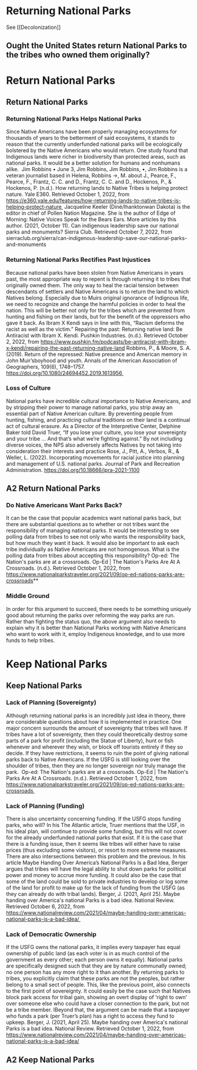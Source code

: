 # Returning National Parks
See [[Decolonization]]
## Ought the United States return National Parks to the tribes who owned them originally?


# Return National Parks

## Return National Parks

### Returning National Parks Helps National Parks
Since Native Americans have been properly managing ecosystems for thousands of years to the betterment of said ecosystems, it stands to reason that the currently underfunded national parks will be ecologically bolstered by the Native Americans who would return. One study found that Indigenous lands were richer in biodiversity than protected areas, such as national parks. It would be a better solution for humans and nonhumans alike. 
	Jim Robbins • June 3, Jim Robbins, Jim Robbins, •, Jim Robbins is a veteran journalist based in Helena, Robbins →, M. about J., Pearce, F., Pearce, F., Frantz, C. C. and D., Frantz, C. C. and D., Hockenos, P., & Hockenos, P. (n.d.). How returning lands to Native Tribes is helping protect nature. Yale E360. Retrieved October 1, 2022, from https://e360.yale.edu/features/how-returning-lands-to-native-tribes-is-helping-protect-nature 
	Jacqueline Keeler (Diné/Ihanktonwan Dakota) is the editor in chief of Pollen Nation Magazine. She is the author of Edge of Morning: Native Voices Speak for the Bears Ears. More articles by this author. (2021, October 11). Can indigenous leadership save our national parks and monuments? Sierra Club. Retrieved October 7, 2022, from sierraclub.org/sierra/can-indigenous-leadership-save-our-national-parks-and-monuments 

### Returning National Parks Rectifies Past Injustices
Because national parks have been stolen from Native Americans in years past, the most appropriate way to repent is through returning it to tribes that originally owned them. The only way to heal the racial tension between descendants of settlers and Native Americans is to return the land to which Natives belong. Especially due to Muirs original ignorance of Indignous life, we need to recognize and change the harmful policies in order to heal the nation. This will be better not only for the tribes which are prevented from hunting and fishing on their lands, but for the benefit of the oppressors who gave it back. As Ibram X Kendi says in line with this, “Racism deforms the racist as well as the victim.”
	Repairing the past: Returning native land: Be Antiracist with Ibram X. Kendi. Pushkin Industries. (n.d.). Retrieved October 2, 2022, from https://www.pushkin.fm/podcasts/be-antiracist-with-ibram-x-kendi/repairing-the-past-returning-native-land Robbins, P., & Moore, S. A. (2019). Return of the repressed: Native presence and American memory in John Muir’sboyhood and youth. Annals of the American Association of Geographers, 109(6), 1748–1757. https://doi.org/10.1080/24694452.2019.1613956 

### Loss of Culture
National parks have incredible cultural importance to Native Americans, and by stripping their power to manage national parks, you strip away an essential part of Native American culture. By preventing people from hunting, fishing, and practicing cultural traditions on their land is a continual act of cultural erasure. As a Director of the Interpretive Center, Delphine Baker told David Truer, “If you lose your culture, you lose your sovereignty and your tribe … And that’s what we’re fighting against.” By not including diverse voices, the NPS also adversely affects Natives by not taking into consideration their interests and practice
	Rose, J., Pitt, A., Verbos, R., & Weller, L. (2022). Incorporating movements for racial justice into planning and management of U.S. national parks. Journal of Park and Recreation Administration. https://doi.org/10.18666/jpra-2021-1100

## A2 Return National Parks

### Do Native Americans Want Parks Back?
It can be the case that popular academics want national parks back, but there are substantial questions as to whether or not tribes want the responsibility of managing national parks. It would be interesting to see polling data from tribes to see not only who wants the responsibility back, but how much they want it back. It would also be important to ask each tribe individually as Native Americans are not homogenous. What is the polling data from tribes about accepting this responsibility?
	Op-ed: The Nation's parks are at a crossroads. Op-Ed | The Nation's Parks Are At A Crossroads. (n.d.). Retrieved October 1, 2022, from https://www.nationalparkstraveler.org/2021/09/op-ed-nations-parks-are-crossroads**

### Middle Ground
In order for this argument to succeed, there needs to be something uniquely good about returning the parks over reforming the way parks are run. Rather than fighting the status quo, the above argument also needs to explain why it is better than National Parks working with Native Americans who want to work with it, employ Indigenous knowledge, and to use more funds to help tribes. 

# Keep National Parks

## Keep National Parks

### Lack of Planning (Sovereignty)
Although returning national parks is an incredibly just idea in theory, there are considerable questions about how it is implemented in practice. One major concern surrounds the amount of sovereignty that tribes will have. If tribes have a lot of sovereignty, then they could theoretically destroy some parts of a park for profit (including the Statue of Liberty), hunt or fish whenever and wherever they wish, or block off tourists entirely if they so decide. If they have restrictions, it seems to ruin the point of giving national parks back to Native Americans. If the USFG is still looking over the shoulder of tribes, then they are no longer sovereign nor truly manage the park. 
	Op-ed: The Nation's parks are at a crossroads. Op-Ed | The Nation's Parks Are At A Crossroads. (n.d.). Retrieved October 1, 2022, from https://www.nationalparkstraveler.org/2021/09/op-ed-nations-parks-are-crossroads 

### Lack of Planning (Funding)
There is also uncertainty concerning funding. If the USFG stops funding parks, who will? In his The Atlantic article, Truer mentions that the USF, in his ideal plan, will continue to provide some funding, but this will not cover for the already underfunded national parks that exist. If it is the case that there is a funding issue, then it seems like tribes will either have to raise prices (thus excluding some visitors), or resort to more extreme measures. There are also intersections between this problem and the previous. In his article Maybe Handing Over America’s National Parks Is a Bad Idea, Berger argues that tribes will have the legal ability to shut down parks for political power and money to accrue more funding. It could also be the case that some of the land could be sold to private industries to develop or log some of the land for profit to make up for the lack of funding from the USFG (as they can already do with tribal lands).
	Berger, J. (2021, April 25). Maybe handing over America's national Parks is a bad idea. National Review. Retrieved October 6, 2022, from https://www.nationalreview.com/2021/04/maybe-handing-over-americas-national-parks-is-a-bad-idea/ 

### Lack of Democratic Ownership
If the USFG owns the national parks, it implies every taxpayer has equal ownership of public land (as each voter is in as much control of the government as every other; each person owns it equally). National parks are specifically designed such that they are by nature communally owned; no one person has any more right to it than another. By returning parks to tribes, you explicitly claim that these parks are not the peoples, but rather belong to a small sect of people. This, like the previous point, also connects to the first point of sovereignty. It could easily be the case such that Natives block park access for tribal gain, showing an overt display of ‘right to own’ over someone else who could have a closer connection to the park, but not be a tribe member. IBeyond that, the argument can be made that a taxpayer who funds a park (per Truer’s plan) has a right to access they fund to upkeep.
	Berger, J. (2021, April 25). Maybe handing over America's national Parks is a bad idea. National Review. Retrieved October 1, 2022, from https://www.nationalreview.com/2021/04/maybe-handing-over-americas-national-parks-is-a-bad-idea/

## A2 Keep National Parks


